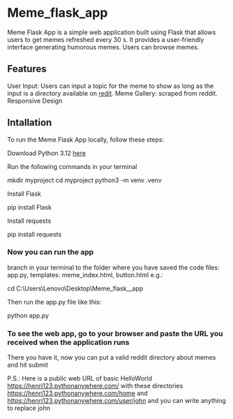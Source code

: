 # Meme_flask_app

Meme Flask App is a simple web application built using Flask that allows users to get memes refreshed every 30 s. It provides a user-friendly interface generating humorous 
memes. Users can browse memes.

## Features

User Input: Users can input a topic for the meme to show as long as the input is a directory available on [redit](https://www.reddit.com/). 
Meme Gallery: scraped from reddit.
Responsive Design

## Intallation

To run the Meme Flask App locally, follow these steps:

Download Python 3.12 [here](https://www.python.org/downloads/)

Run the following commands in your terminal

mkdir myproject
cd myproject
python3 -m venv .venv


Install Flask

pip install Flask

Install requests 

pip install requests


### Now you can run the app

branch in your terminal to the folder where you have saved the code files: app.py, templates: meme_index.html, button.html
e.g.:

cd C:\Users\Lenovo\Desktop\Meme_flask__app

Then run the app.py file like this:

python app.py

### To see the web app, go to your browser and paste the URL you received when the application runs
There you have it, now you can put a valid reddit directory about memes and hit submit

P.S.: Here is a public web URL of basic HelloWorld 
https://henri123.pythonanywhere.com/
with these directories
https://henri123.pythonanywhere.com/home and 
https://henri123.pythonanywhere.com/user/john  and you can write anything to replace john 

  
